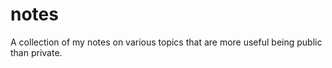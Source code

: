 # notes

A collection of my notes on various topics that are more useful being public than private.

